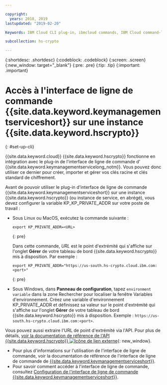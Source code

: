 ```yaml
---

copyright:
  years: 2018, 2019
lastupdated: "2019-02-20"

Keywords: IBM Cloud CLI plug-in, ibmcloud commands, IBM Cloud command-line interface

subcollection: hs-crypto

---
```


{:shortdesc: .shortdesc}
{:codeblock: .codeblock}
{:screen: .screen}
{:new_window: target="_blank"}
{:pre: .pre}
{:tip: .tip}
{:important: .important}

# Accès à l'interface de ligne de commande {{site.data.keyword.keymanagementserviceshort}} sur une instance {{site.data.keyword.hscrypto}}
{: #set-up-cli}

{{site.data.keyword.cloud}} {{site.data.keyword.hscrypto}} fonctionne en intégration avec le plug-in de l'interface de ligne de commande d' {{site.data.keyword.keymanagementservicelong_notm}}. Vous pouvez donc utiliser ce dernier pour créer, importer et gérer vos clés racine et clés standard de chiffrement.

Avant de pouvoir utiliser le plug-in d'interface de ligne de commande {{site.data.keyword.keymanagementserviceshort}} sur une instance {{site.data.keyword.hscrypto}} (ou instance de service, en abrégé), vous devez configurer la variable KP_KP_PRIVATE_ADDR sur votre poste de travail :

* Sous Linux ou MacOS, exécutez la commande suivante :

  ```
  export KP_PRIVATE_ADDR=<URL>
  ```
  {: pre}

  Dans cette commande, *URL* est le point d'extrémité qui s'affiche sur l'onglet **Gérer** de votre tableau de bord {{site.data.keyword.hscrypto}} mis à disposition. Par exemple :

  ```
  export KP_PRIVATE_ADDR="https://us-south.hs-crypto.cloud.ibm.com:<port>"
  ```
  {: pre}

* Sous Windows, dans **Panneau de configuration**, tapez `environment variable` dans la zone Rechercher pour localiser la fenêtre Variables d'environnement. Créez une variable d'environnement KP_PRIVATE_ADDR et définissez sa valeur sur le point d'extrémité qui s'affiche sur l'onglet **Gérer** de votre tableau de bord {{site.data.keyword.hscrypto}} mis à disposition. Exemple : `https://us-south.hs-crypto.cloud.ibm.com:<port>`.

Vous pouvez aussi extraire l'URL de point d'extrémité via l'API. Pour plus de détails, [voir la documentation de référence de l'API {{site.data.keyword.hscrypto}} ![Icône de lien externe](../../icons/launch-glyph.svg "Icône de lien externe")](https://{DomainName}/apidocs/hs-crypto){: new_window}.

- Pour plus d'informations sur l'utilisation de l'interface de ligne de commande, voir la documentation de référence de l'interface de ligne de commande de [{{site.data.keyword.keymanagementserviceshort}}](/docs/services/key-protect/cli-reference.html).
- Pour savoir comment accéder à l'interface de ligne de commande, consultez [Configuration de l'interface de ligne de commande {{site.data.keyword.keymanagementserviceshort}}](/docs/services/key-protect/set-up-cli.html).
